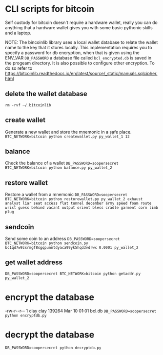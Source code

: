 # CLI scripts for bitcoin
Self custody for bitcoin doesn't require a hardware wallet, really you can do anything that a hardware wallet gives you with  some basic pythonic skills and a laptop.

NOTE: The bincoinlib library uses a local wallet database to relate the wallet name to the key that it stores locally. This implementation requires you to specify a password for db encryption, when that is given using the ENV_VAR `DB_PASSWORD` a database file called `bcl_encrypted.db` is saved in the progeam directory. It is also possible to configure other encryption. To do so refer to https://bitcoinlib.readthedocs.io/en/latest/source/_static/manuals.sqlcipher.html

## delete the wallet database
`rm -rvf ~/.bitcoinlib`

## create wallet
Generate a new wallet and store the mnemonic in a safe place.
`BTC_NETWORK=bitcoin python createwallet.py py_wallet_1 12`

## balance
Check the balance of a wallet
`DB_PASSWORD=soopersecret BTC_NETWORK=bitcoin python balance.py py_wallet_2`

## restore wallet
Restore a wallet from a mnemonic
`DB_PASSWORD=soopersecret BTC_NETWORK=bitcoin python restorewallet.py py_wallet_2 exhaust analyst liar seat access flat tunnel december army speed foam route wrist guess behind vacant output orient bless cradle garment corn limb plug`

## sendcoin
Send some coin to an address
`DB_PASSWORD=soopersecret BTC_NETWORK=bitcoin python sendcoin.py bc1qd7w9zsrmgf8sgqpunntdyaca99yk5hqd3vdrwx 0.0001 py_wallet_2`

## get wallet address
`DB_PASSWORD=soopersecret BTC_NETWORK=bitcoin python getaddr.py py_wallet_2`

# encrypt the database
-rw-r--r-- 1 clay clay 139264 Mar 10 01:01 bcl.db
`DB_PASSWORD=soopersecret python encryptdb.py`

# decrypt the database
`DB_PASSWORD=soopersecret python decryptdb.py`

